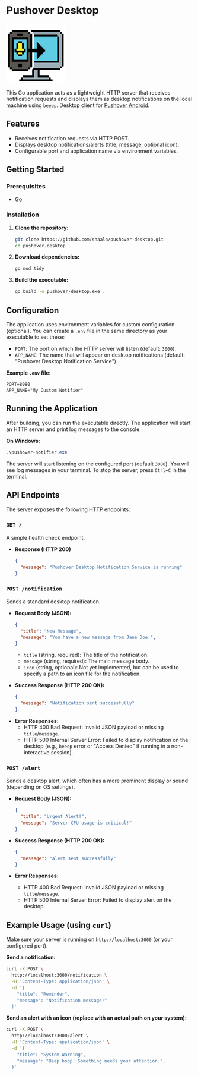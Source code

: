 # Pushover Desktop
<img width="160" height="160" alt="Pushover" src="https://github.com/ana117/pushover-android/blob/main/app/src/main/res/drawable/ic_pushover.png" />

This Go application acts as a lightweight HTTP server that receives notification requests and displays them as desktop notifications on the local machine using `beeep`.
Desktop client for [Pushover Android](https://github.com/ana117/pushover-android).


## Features
- Receives notification requests via HTTP POST.
- Displays desktop notifications/alerts (title, message, optional icon).
- Configurable port and application name via environment variables.


## Getting Started
### Prerequisites
- [Go](https://golang.org/doc/install)

### Installation
1.  **Clone the repository:**
    ```bash
    git clone https://github.com/shaala/pushover-desktop.git
    cd pushover-desktop
    ```
2.  **Download dependencies:**
    ```bash
    go mod tidy
    ```
3.  **Build the executable:**
    ```bash
    go build -o pushover-desktop.exe .
    ```

## Configuration
The application uses environment variables for custom configuration (optional). You can create a `.env` file in the same directory as your executable to set these:
- `PORT`: The port on which the HTTP server will listen (default: `3000`).
- `APP_NAME`: The name that will appear on desktop notifications (default: "Pushover Desktop Notification Service").

**Example `.env` file:**
```dotenv
PORT=8080
APP_NAME="My Custom Notifier"
```


## Running the Application
After building, you can run the executable directly. The application will start an HTTP server and print log messages to the console.

**On Windows:**
```powershell
.\pushover-notifier.exe
```

The server will start listening on the configured port (default `3000`). You will see log messages in your terminal. To stop the server, press `Ctrl+C` in the terminal.


## API Endpoints
The server exposes the following HTTP endpoints:
### `GET /`
A simple health check endpoint.
- **Response (HTTP 200)**

    ```json
    {
      "message": "Pushover Desktop Notification Service is running"
    }
    ```

### `POST /notification`
Sends a standard desktop notification.
- **Request Body (JSON):**

    ```json
    {
      "title": "New Message",
      "message": "You have a new message from Jane Doe.",
    }
    ```
    - `title` (string, required): The title of the notification.
    - `message` (string, required): The main message body.
    - `icon` (string, optional): Not yet implemented, but can be used to specify a path to an icon file for the notification.

- **Success Response (HTTP 200 OK):**
    ```json
    {
      "message": "Notification sent successfully"
    }
    ```

*   **Error Responses:**
    - HTTP 400 Bad Request: Invalid JSON payload or missing `title`/`message`.
    - HTTP 500 Internal Server Error: Failed to display notification on the desktop (e.g., `beeep` error or "Access Denied" if running in a non-interactive session).

### `POST /alert`
Sends a desktop alert, which often has a more prominent display or sound (depending on OS settings).
- **Request Body (JSON):**
    ```json
    {
      "title": "Urgent Alert!",
      "message": "Server CPU usage is critical!"
    }
    ```

- **Success Response (HTTP 200 OK):**
    ```json
    {
      "message": "Alert sent successfully"
    }
    ```

- **Error Responses:**
    - HTTP 400 Bad Request: Invalid JSON payload or missing `title`/`message`.
    - HTTP 500 Internal Server Error: Failed to display alert on the desktop.


## Example Usage (using `curl`)
Make sure your server is running on `http://localhost:3000` (or your configured port).

**Send a notification:**
```bash
curl -X POST \
  http://localhost:3000/notification \
  -H 'Content-Type: application/json' \
  -d '{
    "title": "Reminder",
    "message": "Notification message!"
  }'
```

**Send an alert with an icon (replace with an actual path on your system):**
```bash
curl -X POST \
  http://localhost:3000/alert \
  -H 'Content-Type: application/json' \
  -d '{
    "title": "System Warning",
    "message": "Beep boop! Something needs your attention.",
  }'
```
